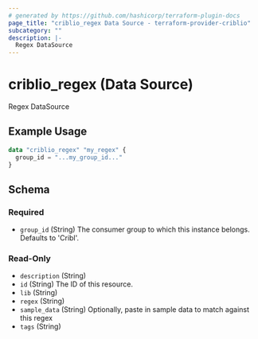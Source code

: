 ```yaml
---
# generated by https://github.com/hashicorp/terraform-plugin-docs
page_title: "criblio_regex Data Source - terraform-provider-criblio"
subcategory: ""
description: |-
  Regex DataSource
---
```


# criblio_regex (Data Source)

Regex DataSource

## Example Usage

```terraform
data "criblio_regex" "my_regex" {
  group_id = "...my_group_id..."
}
```

<!-- schema generated by tfplugindocs -->
## Schema

### Required

- `group_id` (String) The consumer group to which this instance belongs. Defaults to 'Cribl'.

### Read-Only

- `description` (String)
- `id` (String) The ID of this resource.
- `lib` (String)
- `regex` (String)
- `sample_data` (String) Optionally, paste in sample data to match against this regex
- `tags` (String)
